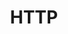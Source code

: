 ---
#See https://github.com/HTTPArchive/almanac.httparchive.org/wiki/Authors'-Guide#metadata-to-add-at-the-top-of-your-chapters
title: HTTP
description: The HTTP chapter of the 2024 Web Almanac covers data on historical versions of HTTP used across the web, as well as the uptick in new versions including HTTP/2 and HTTP/3, while also inspecting key metrics a part of the HTTP lifecycle.
authors: []
reviewers: []
editors: []
analysts: []
translators: []
results: https://docs.google.com/spreadsheets/d/1PfTZkbmgyLA3NmEICeCyxpMWgP7cKY7EsZl9RciE5S4/edit#gid=140668849
featured_quote: ..
featured_stat_1: ..
featured_stat_label_1: ..
featured_stat_2: ..
featured_stat_label_2: ..
featured_stat_3: ..
featured_stat_label_3: ..
---